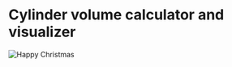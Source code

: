 # Cylinder volume calculator and visualizer

![Happy Christmas](https://raw.githubusercontent.com/lukairkor/utility_programs/main/yt_downlo_a_cutter/cylinder_volume.png)




